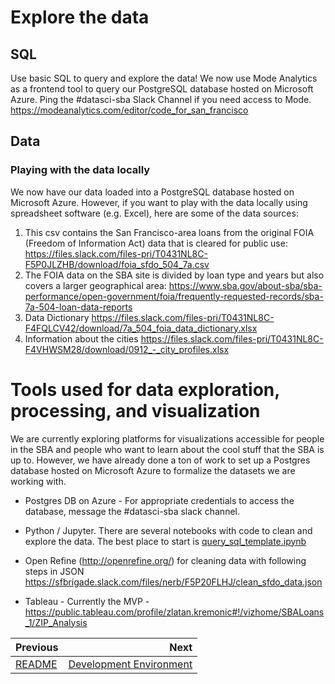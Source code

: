 # Explore the data
## SQL
Use basic SQL to query and explore the data! We now use Mode Analytics as a frontend tool to query our PostgreSQL database hosted on Microsoft Azure. Ping the #datasci-sba Slack Channel if you need access to Mode.
https://modeanalytics.com/editor/code_for_san_francisco

## Data

### Playing with the data locally
We now have our data loaded into a PostgreSQL database hosted on Microsoft Azure. However, if you want to play with the data locally using spreadsheet software (e.g. Excel), here are some of the data sources:
1. This csv contains the San Francisco-area loans from the original FOIA (Freedom of Information Act) data that is cleared for public use: https://files.slack.com/files-pri/T0431NL8C-F5P0JLZHB/download/foia_sfdo_504_7a.csv
2. The FOIA data on the SBA site is divided by loan type and years but also covers a larger geographical area: 
https://www.sba.gov/about-sba/sba-performance/open-government/foia/frequently-requested-records/sba-7a-504-loan-data-reports
3. Data Dictionary https://files.slack.com/files-pri/T0431NL8C-F4FQLCV42/download/7a_504_foia_data_dictionary.xlsx
4. Information about the cities https://files.slack.com/files-pri/T0431NL8C-F4VHWSM28/download/0912_-_city_profiles.xlsx


# Tools used for data exploration, processing, and visualization
We are currently exploring platforms for visualizations accessible for people in the SBA and people who want to learn about the cool stuff that the SBA is up to. However, we have already done a ton of work to set up a Postgres database hosted on Microsoft Azure to formalize the datasets we are working with.

- Postgres DB on Azure - For appropriate credentials to access the database, message the #datasci-sba slack channel.

- Python / Jupyter. There are several notebooks with code to clean and explore the data. The best place to start is [query_sql_template.ipynb](https://github.com/sfbrigade/datasci-sba/blob/master/notebooks/query_sql_template.ipynb)

- Open Refine (http://openrefine.org/) for cleaning data with following steps in JSON https://sfbrigade.slack.com/files/nerb/F5P20FLHJ/clean_sfdo_data.json

- Tableau - Currently the MVP - https://public.tableau.com/profile/zlatan.kremonic#!/vizhome/SBALoans_1/ZIP_Analysis

| Previous | Next |
|:---------|-----:|
| [README](./README.md) | [Development Environment](./02_development_environment.md) |
